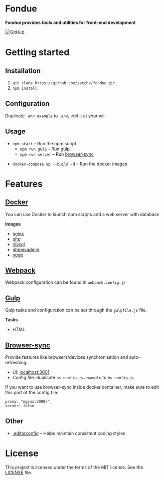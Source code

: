 # Fondue
**Fondue provides tools and utilities for front-end development**

![GitHub](https://img.shields.io/github/license/satche/fondue)


# Getting started

## Installation
1. `git clone https://github.com/satche/fondue.git`
2. `npm install`

## Configuration
Duplicate `.env.example` to `.env`, edit it at your will

## Usage
- `npm start` – Run the npm script
  - `npm run gulp` – Run [gulp](#gulp)
  - `npm run server` – Run [browser-sync](#bs)
<!-- - `npm run webpack` – Launch webpack -->
- `docker-compose up --build -d` – Run the [docker images](#docker)


# Features

## <a name="docker"></a> [Docker](https://www.docker.com/)
You can use Docker to launch npm scripts and a web server with database

**Images**
- [nginx](https://hub.docker.com/_/nginx)
- [php](https://hub.docker.com/_/php)
- [mysql](https://hub.docker.com/_/mysql)
- [phpmyadmin](https://hub.docker.com/r/phpmyadmin/phpmyadmin)
- [node](https://hub.docker.com/_/node)

## [Webpack](https://webpack.js.org/)
Webpack configuration can be found in `webpack.config.js`

## <a name="gulp"></a> [Gulp](https://gulpjs.com/)
Gulp tasks and configuration can be set through the `gulpfile.js` file.

**Tasks**
- HTML

## <a name="bs"></a> [Browser-sync](https://www.browsersync.io/)
Provide features like browsers/devices synchronisation and auto-refreshing.
- UI: [localhost:3001](http://localhost:3001)
- Config file: duplicate `bs-config.js.example` to `bs-config.js`

If you want to use browser-sync inside docker container, make sure to edit this part of the config file: 
```
proxy: "nginx:3000/",
server: false
```

## Other
- [.editorconfig](https://editorconfig.org/) – Helps maintain consistent coding styles


# License
This project is licensed under the terms of the MIT license. See the [LICENSE](LICENSE) file.